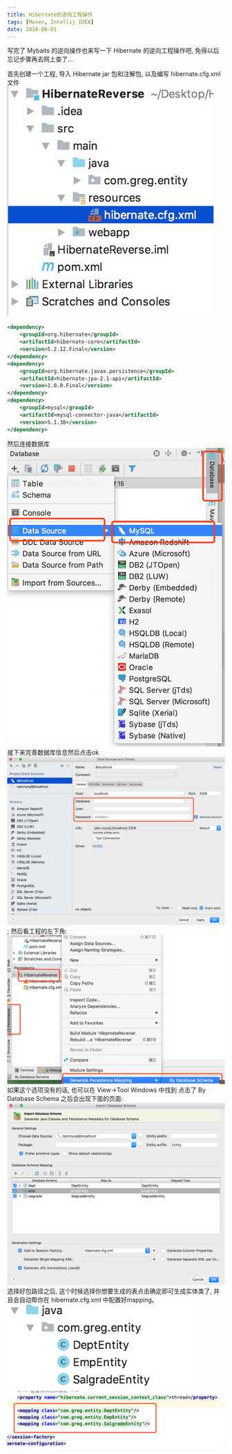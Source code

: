 ```yaml
---
title: Hibernate的逆向工程操作
tags: [Maven, Intellij IDEA]
date: 2018-06-01
---
```

写完了 Mybaits 的逆向操作也来写一下 Hibernate 的逆向工程操作吧, 免得以后忘记步骤再去网上查了...

首先创建一个工程, 导入 Hibernate jar 包和注解包, 以及编写 hibernate.cfg.xml 文件
![](/img/hibernateStart.png)
```xml
<dependency>
    <groupId>org.hibernate</groupId>
    <artifactId>hibernate-core</artifactId>
    <version>5.2.12.Final</version>
</dependency>
<dependency>
    <groupId>org.hibernate.javax.persistence</groupId>
    <artifactId>hibernate-jpa-2.1-api</artifactId>
    <version>1.0.0.Final</version>
</dependency>
<dependency>
    <groupId>mysql</groupId>
    <artifactId>mysql-connector-java</artifactId>
    <version>5.1.38</version>
</dependency>
```
<!-- more -->
然后连接数据库
![](/img/connectSql.png)
接下来完善数据库信息然后点击ok
![](/img/h-mysqlInf.png);
然后看工程的左下角:
![](/img/entry.png)
如果这个选项没有的话, 也可以在 View->Tool Windows 中找到
点击了 By Database Schema 之后会出现下面的页面:
![](/img/choosetable.png)
选择好包路径之后, 这个时候选择你想要生成的表点击确定即可生成实体类了, 并且会自动帮你在 hibernate.cfg.xml 中配置好mapping。
![](/img/resultentity.png)
![](/img/resultmapping.png)